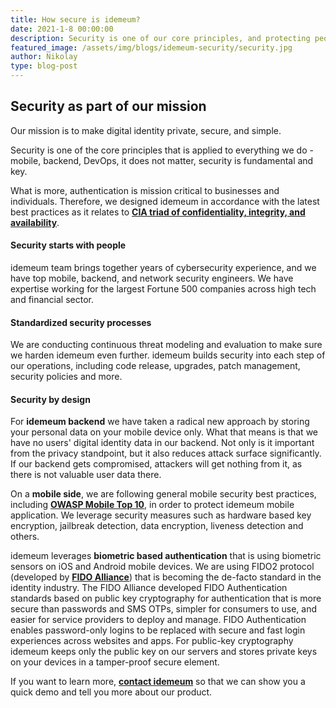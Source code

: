 ```yaml
---
title: How secure is idemeum?
date: 2021-1-8 00:00:00
description: Security is one of our core principles, and protecting people's digital identity is always first priority. We are obsessed with securing your data to the highest standards.
featured_image: /assets/img/blogs/idemeum-security/security.jpg
author: Nikolay
type: blog-post
---
```

## Security as part of our mission

Our mission is to make digital identity private, secure, and simple.

Security is one of the core principles that is applied to everything we do - mobile, backend, DevOps, it does not matter, security is fundamental and key.

What is more, authentication is mission critical to businesses and individuals. Therefore, we designed idemeum in accordance with the latest best practices as it relates to [**CIA triad of confidentiality, integrity, and availability**](https://en.wikipedia.org/wiki/Information_security).


#### Security starts with people
idemeum team brings together years of cybersecurity experience, and we have top mobile, backend, and network security engineers. We have expertise working for the largest Fortune 500 companies across high tech and financial sector.


#### Standardized security processes

We are conducting continuous threat modeling and evaluation to make sure we harden idemeum even further. idemeum builds security into each step of our operations, including code release, upgrades, patch management, security policies and more.


#### Security by design

For **idemeum backend** we have taken a radical new approach by storing your personal data on your mobile device only. What that means is that we have no users' digital identity data in our backend. Not only is it important from the privacy standpoint, but it also reduces attack surface significantly. If our backend gets compromised, attackers will get nothing from it, as there is not valuable user data there.

On a **mobile side**, we are following general mobile security best practices, including [**OWASP Mobile Top 10**](https://owasp.org/www-project-mobile-security/), in order to protect idemeum mobile application. We leverage security measures such as hardware based key encryption, jailbreak detection, data encryption, liveness detection and others.

idemeum leverages **biometric based authentication** that is using biometric sensors on iOS and Android mobile devices. We are using FIDO2 protocol (developed by [**FIDO Alliance**](https://fidoalliance.org)) that is becoming the de-facto standard in the identity industry. The FIDO Alliance developed FIDO Authentication standards based on public key cryptography for authentication that is more secure than passwords and SMS OTPs, simpler for consumers to use, and easier for service providers to deploy and manage. FIDO Authentication enables password-only logins to be replaced with secure and fast login experiences across websites and apps. For public-key cryptography idemeum keeps only the public key on our servers and stores private keys on your devices in a tamper-proof secure element.

If you want to learn more, [**contact idemeum**](https://idemeum.com/contact) so that we can show you a quick demo and tell you more about our product.
